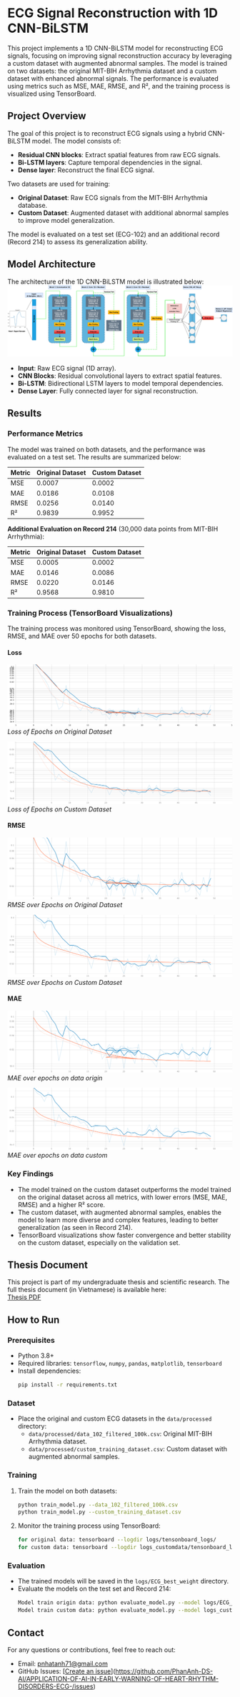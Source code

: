 # ECG Signal Reconstruction with 1D CNN-BiLSTM

This project implements a 1D CNN-BiLSTM model for reconstructing ECG signals, focusing on improving signal reconstruction accuracy by leveraging a custom dataset with augmented abnormal samples. The model is trained on two datasets: the original MIT-BIH Arrhythmia dataset and a custom dataset with enhanced abnormal signals. The performance is evaluated using metrics such as MSE, MAE, RMSE, and R², and the training process is visualized using TensorBoard.

## Project Overview
The goal of this project is to reconstruct ECG signals using a hybrid CNN-BiLSTM model. The model consists of:
- **Residual CNN blocks**: Extract spatial features from raw ECG signals.
- **Bi-LSTM layers**: Capture temporal dependencies in the signal.
- **Dense layer**: Reconstruct the final ECG signal.

Two datasets are used for training:
- **Original Dataset**: Raw ECG signals from the MIT-BIH Arrhythmia database.
- **Custom Dataset**: Augmented dataset with additional abnormal samples to improve model generalization.

The model is evaluated on a test set (ECG-102) and an additional record (Record 214) to assess its generalization ability.

## Model Architecture
The architecture of the 1D CNN-BiLSTM model is illustrated below:
![Model Architecture](notebook_test/img/model_architecture.png)

- **Input**: Raw ECG signal (1D array).
- **CNN Blocks**: Residual convolutional layers to extract spatial features.
- **Bi-LSTM**: Bidirectional LSTM layers to model temporal dependencies.
- **Dense Layer**: Fully connected layer for signal reconstruction.

## Results
### Performance Metrics
The model was trained on both datasets, and the performance was evaluated on a test set. The results are summarized below:

| Metric | Original Dataset | Custom Dataset |
|--------|------------------|----------------|
| MSE    | 0.0007           | 0.0002         |
| MAE    | 0.0186           | 0.0108         |
| RMSE   | 0.0256           | 0.0140         |
| R²     | 0.9839           | 0.9952         |

**Additional Evaluation on Record 214** (30,000 data points from MIT-BIH Arrhythmia):

| Metric | Original Dataset | Custom Dataset |
|--------|------------------|----------------|
| MSE    | 0.0005           | 0.0002         |
| MAE    | 0.0146           | 0.0086         |
| RMSE   | 0.0220           | 0.0146         |
| R²     | 0.9568           | 0.9810         |

### Training Process (TensorBoard Visualizations)
The training process was monitored using TensorBoard, showing the loss, RMSE, and MAE over 50 epochs for both datasets.

#### Loss
![Loss (Original Dataset)](notebook_test/img/epoch_loss_original.png)
*Loss of Epochs on Original Dataset*

![Loss (Custom Dataset)](notebook_test/img/epoch_loss_custom.png)
*Loss of Epochs on Custom Dataset*

#### RMSE
![RMSE (Original Dataset)](notebook_test/img/epoch_rmse_original.png)
*RMSE over Epochs on Original Dataset*

![RMSE (Custom Dataset)](notebook_test/img/epoch_rmse_custom.png)
*RMSE over Epochs on Custom Dataset*

#### MAE
![MAE (Original Dataset) data)](notebook_test/img/epoch_mae_original.png)
*MAE over epochs on data origin*

![MAE (Custom Dataset)](notebook_test/img/epoch_mae_custom.png)
*MAE over epochs on data custom*

### Key Findings
- The model trained on the custom dataset outperforms the model trained on the original dataset across all metrics, with lower errors (MSE, MAE, RMSE) and a higher R² score.
- The custom dataset, with augmented abnormal samples, enables the model to learn more diverse and complex features, leading to better generalization (as seen in Record 214).
- TensorBoard visualizations show faster convergence and better stability on the custom dataset, especially on the validation set.

## Thesis Document
This project is part of my undergraduate thesis and scientific research. The full thesis document (in Vietnamese) is available here:  
[Thesis PDF](docs/thesis.pdf)

## How to Run
### Prerequisites
- Python 3.8+
- Required libraries: `tensorflow`, `numpy`, `pandas`, `matplotlib`, `tensorboard`
- Install dependencies:
  ```bash
  pip install -r requirements.txt
  ```

### Dataset
- Place the original and custom ECG datasets in the `data/processed` directory:
  - `data/processed/data_102_filtered_100k.csv`: Original MIT-BIH Arrhythmia dataset.
  - `data/processed/custom_training_dataset.csv`: Custom dataset with augmented abnormal samples.

### Training
1. Train the model on both datasets:
   ```bash
   python train_model.py --data_102_filtered_100k.csv
   python train_model.py --custom_training_dataset.csv
   ```
2. Monitor the training process using TensorBoard:
   ```bash
   for original data: tensorboard --logdir logs/tensonboard_logs/
   for custom data: tensorboard --logdir logs_customdata/tensonboard_logs/
   ```

### Evaluation
- The trained models will be saved in the `logs/ECG_best_weight` directory.
- Evaluate the models on the test set and Record 214:
  ```bash
  Model train origin data: python evaluate_model.py --model logs/ECG_best_weight/weights-best-epoch-40.weights.h5 --test_dataa data/processed/data_214_30k_filtered.csv.csv
  Model train custom data: python evaluate_model.py --model logs_customdata/ECG_best_weight/weights-best-epoch-50.weights.h5 --test_dataa data/processed/data_214_30k_filtered.csv.csv
  ```

## Contact
For any questions or contributions, feel free to reach out:
- Email: pnhatanh71@gmail.com
- GitHub Issues: [[Create an issue](https://github.com/your-username/your-repo/issues)](https://github.com/PhanAnh-DS-AI/APPLICATION-OF-AI-IN-EARLY-WARNING-OF-HEART-RHYTHM-DISORDERS-ECG-/issues)
